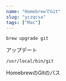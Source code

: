 ```yaml
---
name: "HomebrewでGit"
slug: "yczqcsa"
tags: ["Mac"]
---
```


```
brew upgrade git
```

アップデート

```
/usr/local/bin/git
```

HomebrewのGitのパス

